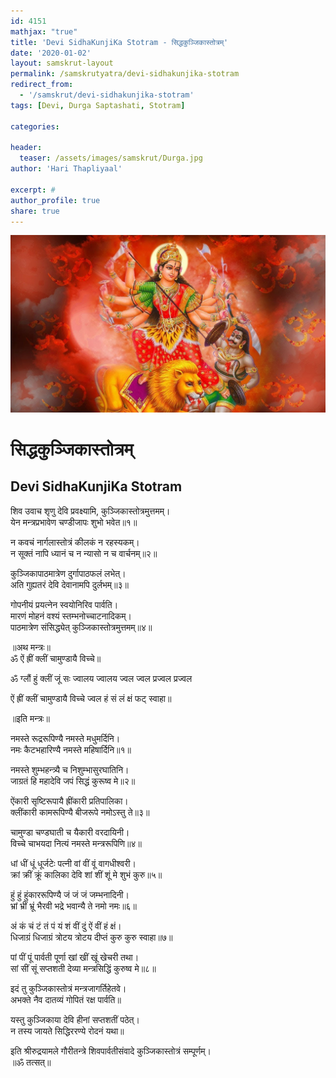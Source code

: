```yaml
---
id: 4151    
mathjax: "true"
title: 'Devi SidhaKunjiKa Stotram - सिद्धकुञ्जिकास्तोत्रम्'
date: '2020-01-02'
layout: samskrut-layout 
permalink: /samskrutyatra/devi-sidhakunjika-stotram
redirect_from: 
  - '/samskrut/devi-sidhakunjika-stotram'
tags: [Devi, Durga Saptashati, Stotram]

categories:

header:
  teaser: /assets/images/samskrut/Durga.jpg
author: 'Hari Thapliyaal'

excerpt: #
author_profile: true
share: true
---
```


![](/assets/images/samskrut/Durga.jpg)

# सिद्धकुञ्जिकास्तोत्रम्
## Devi SidhaKunjiKa Stotram


शिव उवाच
शृणु देवि प्रवक्ष्यामि, कुञ्जिकास्तोत्रमुत्तमम्।  
येन मन्त्रप्रभावेण चण्डीजापः शुभो भवेत॥१॥

न कवचं नार्गलास्तोत्रं कीलकं न रहस्यकम्।  
न सूक्तं नापि ध्यानं च न न्यासो न च वार्चनम्॥२॥

कुञ्जिकापाठमात्रेण दुर्गापाठफलं लभेत्।  
अति गुह्यतरं देवि देवानामपि दुर्लभम्॥३॥

गोपनीयं प्रयत्‍‌नेन स्वयोनिरिव पार्वति।  
मारणं मोहनं वश्यं स्तम्भनोच्चाटनादिकम्।  
पाठमात्रेण संसिद्ध्येत् कुञ्जिकास्तोत्रमुत्तमम्॥४॥

॥अथ मन्त्रः॥  
ॐ ऐं ह्रीं क्लीं चामुण्डायै विच्चे॥

ॐ ग्लौं हुं क्लीं जूं सः ज्वालय ज्वालय ज्वल ज्वल प्रज्वल प्रज्वल

ऐं ह्रीं क्लीं चामुण्डायै विच्चे ज्वल हं सं लं क्षं फट् स्वाहा॥

॥इति मन्त्रः॥

नमस्ते रूद्ररूपिण्यै नमस्ते मधुमर्दिनि।  
नमः कैटभहारिण्यै नमस्ते महिषार्दिनि॥१॥

नमस्ते शुम्भहन्त्र्यै च निशुम्भासुरघातिनि।  
जाग्रतं हि महादेवि जपं सिद्धं कुरूष्व मे॥२॥

ऐंकारी सृष्टिरूपायै ह्रींकारी प्रतिपालिका।  
क्लींकारी कामरूपिण्यै बीजरूपे नमोऽस्तु ते॥३॥

चामुण्डा चण्डघाती च यैकारी वरदायिनी।  
विच्चे चाभयदा नित्यं नमस्ते मन्त्ररूपिणि॥४॥

धां धीं धूं धूर्जटेः पत्‍‌नी वां वीं वूं वागधीश्‍वरी।  
क्रां क्रीं क्रूं कालिका देवि शां शीं शूं मे शुभं कुरु॥५॥

हुं हुं हुंकाररूपिण्यै जं जं जं जम्भनादिनी।  
भ्रां भ्रीं भ्रूं भैरवी भद्रे भवान्यै ते नमो नमः॥६॥

अं कं चं टं तं पं यं शं वीं दुं ऐं वीं हं क्षं।  
धिजाग्रं धिजाग्रं त्रोटय त्रोटय दीप्तं कुरु कुरु स्वाहा॥७॥

पां पीं पूं पार्वती पूर्णा खां खीं खूं खेचरी तथा।  
सां सीं सूं सप्तशती देव्या मन्त्रसिद्धिं कुरुष्व मे॥८॥

इदं तु कुञ्जिकास्तोत्रं मन्त्रजागर्तिहेतवे।  
अभक्ते नैव दातव्यं गोपितं रक्ष पार्वति॥

यस्तु कुञ्जिकाया देवि हीनां सप्तशतीं पठेत्।  
न तस्य जायते सिद्धिररण्ये रोदनं यथा॥

इति श्रीरुद्रयामले गौरीतन्त्रे शिवपार्वतीसंवादे कुञ्जिकास्तोत्रं सम्पूर्णम्।  
॥ॐ तत्सत्॥



